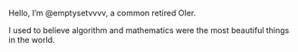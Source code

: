 Hello, I’m @emptysetvvvv, a common retired OIer.

I used to believe algorithm and mathematics were the most beautiful things in the world.

<!---
emptysetvvvv/emptysetvvvv is a ✨ special ✨ repository because its `README.md` (this file) appears on your GitHub profile.
You can click the Preview link to take a look at your changes.
--->
